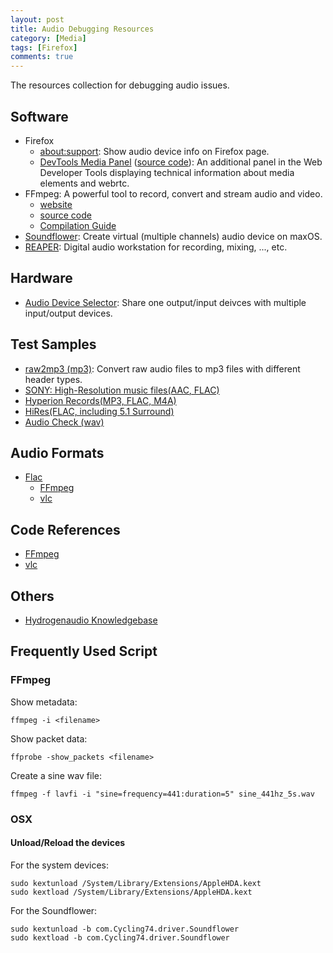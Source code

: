```yaml
---
layout: post
title: Audio Debugging Resources
category: [Media]
tags: [Firefox]
comments: true
---
```


The resources collection for debugging audio issues.

<!--read more-->

## Software

- Firefox
    - [about:support][aboutsupport]: Show audio device info on Firefox page.
    - [DevTools Media Panel][dtmp-addon] ([source code][dtmp]): An additional panel in the Web Developer Tools displaying technical information about media elements and webrtc.
- FFmpeg: A powerful tool to record, convert and stream audio and video.
  - [website][ffmpeg-website]
  - [source code][ffmpeg-github]
  - [Compilation Guide][ffmpeg-compile]
- [Soundflower][soundflower]: Create virtual (multiple channels) audio device on maxOS.
- [REAPER][reaper]: Digital audio workstation for recording, mixing, ..., etc.

## Hardware
- [Audio Device Selector][ads]: Share one output/input deivces with multiple input/output devices. 

## Test Samples
- [raw2mp3 (mp3)][raw2mp3]: Convert raw audio files to mp3 files with different header types.
- [SONY: High-Resolution music files(AAC, FLAC)](http://helpguide.sony.net/high-res/sample1/v1/en/index.html)
- [Hyperion Records(MP3, FLAC, M4A)](http://www.hyperion-records.co.uk/testfiles.asp)
- [HiRes(FLAC, including 5.1 Surround)](http://www.2l.no/hires/)
- [Audio Check (wav)](https://www.audiocheck.net/)

## Audio Formats
- [Flac](https://xiph.org/flac/format.html)
  - [FFmpeg](https://github.com/FFmpeg/FFmpeg/blob/49c67e79ca761c43c1310a7e81f8607195a631b9/libavcodec/flac.c)
  - [vlc](https://github.com/videolan/vlc/blob/cc79f1f98f89465385c595f572eee9be1ce80c03/modules/codec/flac.c)

## Code References
- [FFmpeg][ffmpeg-github]
- [vlc](https://github.com/videolan/vlc)

## Others
- [Hydrogenaudio Knowledgebase](http://wiki.hydrogenaud.io/index.php?title=Main_Page)

## Frequently Used Script

### FFmpeg

Show metadata:
```
ffmpeg -i <filename>
```

Show packet data:
```
ffprobe -show_packets <filename>
```

Create a sine wav file:
```
ffmpeg -f lavfi -i "sine=frequency=441:duration=5" sine_441hz_5s.wav
```

### OSX

#### Unload/Reload the devices

For the system devices:
```
sudo kextunload /System/Library/Extensions/AppleHDA.kext
sudo kextload /System/Library/Extensions/AppleHDA.kext
```

For the Soundflower:
```
sudo kextunload -b com.Cycling74.driver.Soundflower
sudo kextload -b com.Cycling74.driver.Soundflower
```

[aboutsupport]: audio-device-information-on-firefox "Media info on about:support"
[ads]: audio-device-selector "Audio Device Selector"
[raw2mp3]: https://github.com/ChunMinChang/raw2mp3 "Convert raw audio files to mp3 files by various mp3 encoders"

[dtmp-addon]: https://addons.mozilla.org/en-US/firefox/addon/devtools-media-panel/ "DevTools Media Panel"
[dtmp]: https://github.com/mjfroman/media-devtools-panel-react "Media Panel Devtool"

[soundflower]: https://github.com/akhudek/Soundflower "Soundflower"
[reaper]: https://www.reaper.fm/

[ffmpeg-website]: https://www.ffmpeg.org/ "FFmpeg website"
[ffmpeg-github]: https://github.com/FFmpeg/FFmpeg "FFmpeg source code"
[ffmpeg-compile]: https://trac.ffmpeg.org/wiki/CompilationGuide "Compile FFmpeg"
